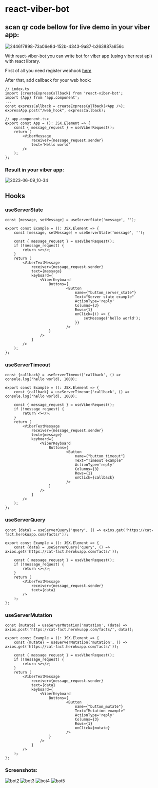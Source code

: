 # react-viber-bot

## scan qr code bellow for live demo in your viber app:

![244617898-73a06e8d-152b-4343-9a87-b263887a656c](https://github.com/mgerasika/react-viber-bot/assets/10614750/0657e3cb-30ad-40c3-aa88-0b285e260482)

With react-viber-bot you can write bot for viber app ([using viber rest api](https://developers.viber.com/docs/api/rest-bot-api/#get-started)) with react library.

First of all you need register webhook [here](https://developers.viber.com/docs/api/rest-bot-api/#setting-a-webhook)

After that, add callback for your web hook:

```
// index.ts
import {createExpressCallback} from 'react-viber-bot';
import {App} from 'app.component';
...
const expressCallback = createExpressCallback(<App />);
expressApp.post("/web_hook", expressCallback);
```

```
// app.component.tsx
export const App = (): JSX.Element => {
	const { message_request } = useViberRequest();
	return (
		<ViberMessage
			receiver={message_request.sender}
			text='Hello world'
		/>
	);
};
```

### Result in your viber app:

![2023-06-09_10-34](https://github.com/mgerasika/react-viber-bot/assets/10614750/701eb99e-95c6-44c6-a775-5661f17a16fb)

## Hooks

### useServerState

```
const [message, setMessage] = useServerState('message', '');
```

```
export const Example = (): JSX.Element => {
	const [message, setMessage] = useServerState('message', '');

	const { message_request } = useViberRequest();
	if (!message_request) {
		return <></>;
	}
	return (
		<ViberTextMessage
			receiver={message_request.sender}
			text={message}
			keyboard={
				<ViberKeyboard
					Buttons={
							<Button
								name={"button_server_state"}
								Text="Server state example"
								ActionType='reply'
								Columns={3}
								Rows={1}
								onClick={() => {
									setMessage('hello world');
								}}
							/>
					}
				/>
			}
		/>
	);
};

```

### useServerTimeout

```
const {callback} = useServerTimeout('callback', () => console.log('hello world), 1000);
```

```
export const Example = (): JSX.Element => {
	const {callback} = useServerTimeout('callback', () => console.log('hello world), 1000);

	const { message_request } = useViberRequest();
	if (!message_request) {
		return <></>;
	}
	return (
		<ViberTextMessage
			receiver={message_request.sender}
			text={message}
			keyboard={
				<ViberKeyboard
					Buttons={
							<Button
								name={"button_timeout"}
								Text="Timeout example"
								ActionType='reply'
								Columns={3}
								Rows={1}
								onClick={callback}
							/>
					}
				/>
			}
		/>
	);
};

```

### useServerQuery

```
const {data} = useServerQuery('query', () => axios.get('https://cat-fact.herokuapp.com/facts/'));
```

```
export const Example = (): JSX.Element => {
	const {data} = useServerQuery('query', () => axios.get('https://cat-fact.herokuapp.com/facts/'));

	const { message_request } = useViberRequest();
	if (!message_request) {
		return <></>;
	}
	return (
		<ViberTextMessage
			receiver={message_request.sender}
			text={data}
		/>
	);
};

```

### useServerMutation

```
const {mutate} = useServerMutation('mutation', (data) => axios.post('https://cat-fact.herokuapp.com/facts/', data));
```

```
export const Example = (): JSX.Element => {
	const {mutate} = useServerMutation('mutation', () => axios.get('https://cat-fact.herokuapp.com/facts/'));

	const { message_request } = useViberRequest();
	if (!message_request) {
		return <></>;
	}
	return (
		<ViberTextMessage
			receiver={message_request.sender}
			text={data}
			keyboard={
				<ViberKeyboard
					Buttons={
							<Button
								name={"button_mutate"}
								Text="Mutation example"
								ActionType='reply'
								Columns={3}
								Rows={1}
								onClick={mutate}
							/>
					}
				/>
			}
		/>
	);
};

```

### Screenshots:

![bot2](https://github.com/mgerasika/react-viber-bot/assets/10614750/50e888af-8c37-4461-a3d8-40fa4be08751)
![bot3](https://github.com/mgerasika/react-viber-bot/assets/10614750/01104f89-f94c-4094-884a-a26979a11b97)
![bot4](https://github.com/mgerasika/react-viber-bot/assets/10614750/024a50c2-bc7d-4f59-8477-16a7f6f3b076)
![bot5](https://github.com/mgerasika/react-viber-bot/assets/10614750/f5c98f8c-3f97-4f1e-9cf5-f69d441f3e0d)
